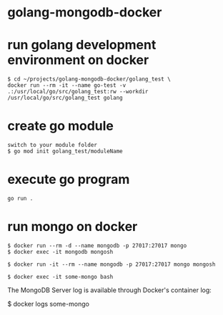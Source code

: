 # golang-mongodb-docker

# run golang development environment on docker

	$ cd ~/projects/golang-mongodb-docker/golang_test \
	docker run --rm -it --name go-test -v .:/usr/local/go/src/golang_test:rw --workdir /usr/local/go/src/golang_test golang

# create go module
	switch to your module folder
  	$ go mod init golang_test/moduleName

# execute go program
	go run .

# run mongo on docker

	$ docker run --rm -d --name mongodb -p 27017:27017 mongo
	$ docker exec -it mongodb mongosh

	$ docker run -it --rm --name mongodb -p 27017:27017 mongo mongosh

	$ docker exec -it some-mongo bash
The MongoDB Server log is available through Docker's container log:

$ docker logs some-mongo
